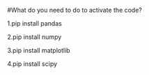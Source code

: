 #What do you need to do to activate the code?

1.pip install pandas

2.pip install numpy

3.pip install matplotlib

4.pip install scipy

